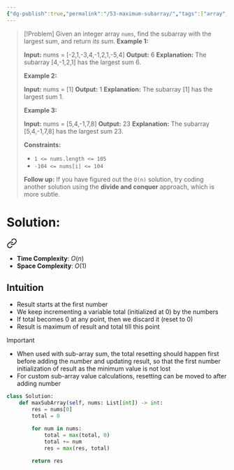 ```yaml
---
{"dg-publish":true,"permalink":"/53-maximum-subarray/","tags":["array","kadane"]}
---
```


>[!Problem]
>Given an integer array `nums`, find the subarray with the largest sum, and return _its sum_.
> **Example 1:**
> 
> **Input:** nums = [-2,1,-3,4,-1,2,1,-5,4]
> **Output:** 6
> **Explanation:** The subarray [4,-1,2,1] has the largest sum 6.
> 
> **Example 2:**
> 
> **Input:** nums = [1]
> **Output:** 1
> **Explanation:** The subarray [1] has the largest sum 1.
> 
> **Example 3:**
> 
> **Input:** nums = [5,4,-1,7,8]
> **Output:** 23
> **Explanation:** The subarray [5,4,-1,7,8] has the largest sum 23.
> 
> **Constraints:**
> 
> - `1 <= nums.length <= 105`
> - `-104 <= nums[i] <= 104`
> 
> **Follow up:** If you have figured out the `O(n)` solution, try coding another solution using the **divide and conquer** approach, which is more subtle.

# Solution: 
<div class="transclusion internal-embed is-loaded"><a class="markdown-embed-link" href="/kadane-s-algorithm/" aria-label="Open link"><svg xmlns="http://www.w3.org/2000/svg" width="24" height="24" viewBox="0 0 24 24" fill="none" stroke="currentColor" stroke-width="2" stroke-linecap="round" stroke-linejoin="round" class="svg-icon lucide-link"><path d="M10 13a5 5 0 0 0 7.54.54l3-3a5 5 0 0 0-7.07-7.07l-1.72 1.71"></path><path d="M14 11a5 5 0 0 0-7.54-.54l-3 3a5 5 0 0 0 7.07 7.07l1.71-1.71"></path></svg></a><div class="markdown-embed">




- **Time Complexity**: $O(n)$
- **Space Complexity**: $O(1)$
## Intuition
- Result starts at the first number
- We keep incrementing a variable total (initialized at 0) by the numbers
- If total becomes 0 at any point, then we discard it (reset to 0)
- Result is maximum of result and total till this point
>[!important]
>- When used with sub-array sum, the total resetting should happen first before adding the number and updating result, so that the first number initialization of result as the minimum value is not lost
>- For custom sub-array value calculations, resetting can be moved to after adding number


```python
class Solution:
    def maxSubArray(self, nums: List[int]) -> int:
        res = nums[0]
        total = 0

        for num in nums:
            total = max(total, 0)
            total += num
            res = max(res, total)
        
        return res
```

</div></div>
